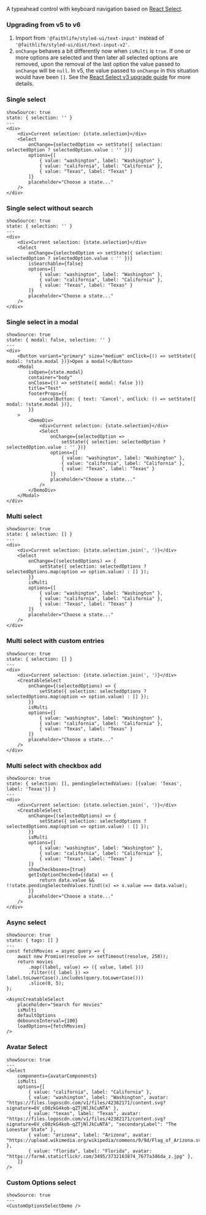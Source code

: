 A typeahead control with keyboard navigation based on [React Select](https://react-select.com).

### Upgrading from v5 to v6

1. Import from `'@faithlife/styled-ui/text-input'` instead of `'@faithlife/styled-ui/dist/text-input-v2'`.
2. `onChange` behaves a bit differently now when `isMulti` is `true`. If one or more options are selected and then later all selected options are removed, upon the removal of the last option the value passed to `onChange` will be `null`. In v5, the value passed to `onChange` in this situation would have been `[]`. See the [React Select v3 upgrade guide](https://github.com/JedWatson/react-select/issues/3585) for more details.

### Single select

```react
showSource: true
state: { selection: '' }
---
<div>
	<div>Current selection: {state.selection}</div>
	<Select
		onChange={selectedOption => setState({ selection: selectedOption ? selectedOption.value : '' })}
		options={[
			{ value: "washington", label: "Washington" },
			{ value: "california", label: "California" },
			{ value: "Texas", label: "Texas" }
		]}
		placeholder="Choose a state..."
	/>
</div>
```

### Single select without search

```react
showSource: true
state: { selection: '' }
---
<div>
	<div>Current selection: {state.selection}</div>
	<Select
		onChange={selectedOption => setState({ selection: selectedOption ? selectedOption.value : '' })}
		isSearchable={false}
		options={[
			{ value: "washington", label: "Washington" },
			{ value: "california", label: "California" },
			{ value: "Texas", label: "Texas" }
		]}
		placeholder="Choose a state..."
	/>
</div>
```

### Single select in a modal

```react
showSource: true
state: { modal: false, selection: '' }
---
<div>
	<Button variant="primary" size="medium" onClick={() => setState({ modal: !state.modal })}>Open a modal!</Button>
	<Modal
		isOpen={state.modal}
		container="body"
		onClose={() => setState({ modal: false })}
		title="Test"
		footerProps={{
			cancelButton: { text: 'Cancel', onClick: () => setState({ modal: !state.modal })},
		}}
	>
		<DemoDiv>
			<div>Current selection: {state.selection}</div>
			<Select
				onChange={selectedOption =>
					setState({ selection: selectedOption ? selectedOption.value : '' })}
				options={[
					{ value: "washington", label: "Washington" },
					{ value: "california", label: "California" },
					{ value: "Texas", label: "Texas" }
				]}
				placeholder="Choose a state..."
			/>
		</DemoDiv>
	</Modal>
</div>
```

### Multi select

```react
showSource: true
state: { selection: [] }
---
<div>
	<div>Current selection: {state.selection.join(', ')}</div>
	<Select
		onChange={(selectedOptions) => {
			setState({ selection: selectedOptions ? selectedOptions.map(option => option.value) : [] });
		}}
		isMulti
		options={[
			{ value: "washington", label: "Washington" },
			{ value: "california", label: "California" },
			{ value: "Texas", label: "Texas" }
		]}
		placeholder="Choose a state..."
	/>
</div>
```

### Multi select with custom entries

```react
showSource: true
state: { selection: [] }
---
<div>
	<div>Current selection: {state.selection.join(', ')}</div>
	<CreatableSelect
		onChange={(selectedOptions) => {
			setState({ selection: selectedOptions ? selectedOptions.map(option => option.value) : [] });
		}}
		isMulti
		options={[
			{ value: "washington", label: "Washington" },
			{ value: "california", label: "California" },
			{ value: "Texas", label: "Texas" }
		]}
		placeholder="Choose a state..."
	/>
</div>
```

### Multi select with checkbox add

```react
showSource: true
state: { selection: [], pendingSelectedValues: [{value: 'Texas', label: 'Texas'}] }
---
<div>
	<div>Current selection: {state.selection.join(', ')}</div>
	<CreatableSelect
		onChange={(selectedOptions) => {
			setState({ selection: selectedOptions ? selectedOptions.map(option => option.value) : [] });
		}}
		isMulti
		options={[
			{ value: "washington", label: "Washington" },
			{ value: "california", label: "California" },
			{ value: "Texas", label: "Texas" }
		]}
		showCheckboxes={true}
		getIsOptionChecked={(data) => {
			return data.value && !!state.pendingSelectedValues.find((x) => x.value === data.value);
		}}
		placeholder="Choose a state..."
	/>
</div>
```

### Async select

```react
showSource: true
state: { tags: [] }
---
const fetchMovies = async query => {
	await new Promise(resolve => setTimeout(resolve, 250));
	return movies
		.map((label, value) => ({ value, label }))
		.filter(({ label }) => label.toLowerCase().includes(query.toLowerCase()))
		.slice(0, 5);
};

<AsyncCreatableSelect
	placeholder="Search for movies"
	isMulti
	defaultOptions
	debounceInterval={100}
	loadOptions={fetchMovies}
/>
```

### Avatar Select

```react
showSource: true
---
<Select
	components={avatarComponents}
	isMulti
	options={[
		{ value: "california", label: "California" },
		{ value: "washington", label: "Washington", avatar: "https://files.logoscdn.com/v1/files/42382171/content.svg?signature=6V_cO8zkG4kob-qZTjNlJkCuNTA" },
		{ value: "texas", label: "Texas", avatar: "https://files.logoscdn.com/v1/files/42382171/content.svg?signature=6V_cO8zkG4kob-qZTjNlJkCuNTA", "secondaryLabel": "The Lonestar State" },
		{ value: "arizona", label: "Arizona", avatar: "https://upload.wikimedia.org/wikipedia/commons/9/9d/Flag_of_Arizona.svg" },
		{ value: "florida", label: "Florida", avatar: "https://farm4.staticflickr.com/3495/3732163874_7677a346da_z.jpg" },
	]}
/>
```

### Custom Options select

```react
showSource: true
---
<CustomOptionsSelectDemo />
```
